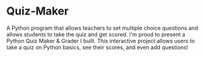 # Quiz-Maker
A Python program that allows teachers to set multiple choice questions and allows students to take the quiz and get scored.
I'm proud to present a Python Quiz Maker & Grader I built. This interactive project allows users to take a quiz on Python basics, see their scores, and even add questions!
